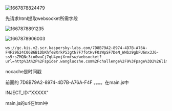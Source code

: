 ![1667878824479](C:\Users\konata\AppData\Roaming\Typora\typora-user-images\1667878824479.png)

先请求html提取websocket所需字段

![1667878891235](C:\Users\konata\AppData\Roaming\Typora\typora-user-images\1667878891235.png)

![1667878906003](C:\Users\konata\AppData\Roaming\Typora\typora-user-images\1667878906003.png)

```
ws://gc.kis.v2.scr.kaspersky-labs.com/7D8B79A2-8974-4D7B-A76A-F4F29624C06B6B1DbKhfeBXrkP53gtN7F7fotHvFOzWpSF7DeN_WHbz9gbFU6nx3J6-ss9rsZMQNc3io0wuCj7qU4yojXrmfsw/websocket?url=http%3A%2F%2Fspider.wangluozhe.com%2Fchallenge%2F9%3Fpage%3D2%26limit%3D10&nocache=1667879360475
```

nocache是时间戳

前面的 7D8B79A2-8974-4D7B-A76A-F4F 。。。。在main.js中

 INJECT_ID:"XXXXX"



main.js的url在html中

<script type="text/javascript" src="http://gc.kis.v2.scr.kaspersky-labs.com/FD126C42-EBFA-4E12-B309-BB3FDD723AC1/main.js?attr=glgUnfDzWG0ypxCvpJ-78zO1szau98p27qWiozjpfFe0A6s6tKgmHma3Bc6axbJw8zzd81cjK7sL-62gNzGcuxNVvRSEIi8A-3CgXoEdaSI" charset="UTF-8"></script><script type="text/javascript" src="/static/js/jquery-3.5.1.min.js"></script>
